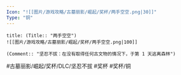 ```yaml
---
Icon: "![[图片/游戏攻略/古墓丽影/崛起/奖杯/两手空空.png|30]]"
Type: "铜"
---
```

```ad-common-bronze-trophy
title: (Title:: "两手空空")
![[图片/游戏攻略/古墓丽影/崛起/奖杯/两手空空.png|100]]

(Comment:: "坚忍不拔：在没有取得任何古文物的情况下，于第 1 天逃离森林")
```

#古墓丽影/崛起/奖杯/DLC/坚忍不拔 #奖杯 #奖杯/铜
